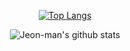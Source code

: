 <div align=center>

[![Top Langs](https://github-readme-stats.vercel.app/api/top-langs/?username=Jeon-man&layout=compact)](https://github.com/Jeon-man/github-readme-stats)


![Jeon-man's github stats](https://github-readme-stats.vercel.app/api?username=Jeon-man&&show_icons=true&include_all_commits=true&count_private=true&include_orgs=true)

</div>

